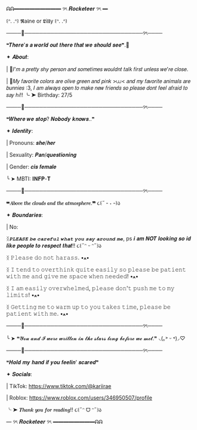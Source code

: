 
ᕱᕱ━━━━━━━━━ ୨ৎ 𝑹𝒐𝒄𝒌𝒆𝒕𝒆𝒆𝒓 ୨ৎ ━

꒰ᐢ. .ᐢ꒱ 𝕽a𝖎ne or 𝕷i𝖑𝖑y ꒰ᐢ. .ᐢ꒱

────🐇────────────────────────────────୨ৎ────

❝𝑻𝒉𝒆𝒓𝒆'𝒔 𝒂 𝒘𝒐𝒓𝒍𝒅 𝒐𝒖𝒕 𝒕𝒉𝒆𝒓𝒆 𝒕𝒉𝒂𝒕 𝒘𝒆 𝒔𝒉𝒐𝒖𝒍𝒅 𝒔𝒆𝒆❞.🌼

✦ 𝑨𝒃𝒐𝒖𝒕:

| 🌼𝐼'𝑚 𝑎 𝑝𝑟𝑒𝑡𝑡𝑦 𝑠ℎ𝑦 𝑝𝑒𝑟𝑠𝑜𝑛 𝑎𝑛𝑑 𝑠𝑜𝑚𝑒𝑡𝑖𝑚𝑒𝑠 𝑤𝑜𝑢𝑙𝑑𝑛𝑡 𝑡𝑎𝑙𝑘 𝑓𝑖𝑟𝑠𝑡 𝑢𝑛𝑙𝑒𝑠𝑠 𝑤𝑒'𝑟𝑒 𝑐𝑙𝑜𝑠𝑒. 

| 🌻𝑀𝑦 𝑓𝑎𝑣𝑜𝑟𝑖𝑡𝑒 𝑐𝑜𝑙𝑜𝑟𝑠 𝑎𝑟𝑒 𝑜𝑙𝑖𝑣𝑒 𝑔𝑟𝑒𝑒𝑛 𝑎𝑛𝑑 𝑝𝑖𝑛𝑘 >⩊< 𝑎𝑛𝑑 𝑚𝑦 𝑓𝑎𝑣𝑜𝑟𝑖𝑡𝑒 𝑎𝑛𝑖𝑚𝑎𝑙𝑠 𝑎𝑟𝑒 𝑏𝑢𝑛𝑛𝑖𝑒𝑠 :3, 𝐼 𝑎𝑚 𝑎𝑙𝑤𝑎𝑦𝑠 𝑜𝑝𝑒𝑛 𝑡𝑜 𝑚𝑎𝑘𝑒 𝑛𝑒𝑤 𝑓𝑟𝑖𝑒𝑛𝑑𝑠 𝑠𝑜 𝑝𝑙𝑒𝑎𝑠𝑒 𝑑𝑜𝑛𝑡 𝑓𝑒𝑒𝑙 𝑎𝑓𝑟𝑎𝑖𝑑 𝑡𝑜 𝑠𝑎𝑦 ℎ𝑖!! ╰ ➤ Birthday: 27/5

────🐇────────────────────────────────୨ৎ────

❝𝑾𝒉𝒆𝒓𝒆 𝒘𝒆 𝒔𝒕𝒐𝒑? 𝑵𝒐𝒃𝒐𝒅𝒚 𝒌𝒏𝒐𝒘𝒔..❞

✦ 𝑰𝒅𝒆𝒏𝒕𝒊𝒕𝒚:

| Pronouns: 𝒔𝒉𝒆/𝒉𝒆𝒓

| Sexuality: 𝑷𝒂𝒏/𝒒𝒖𝒆𝒔𝒕𝒊𝒐𝒏𝒊𝒏𝒈

| Gender: 𝒄𝒊𝒔 𝒇𝒆𝒎𝒂𝒍𝒆

╰ ➤ MBTI: 𝐈𝐍𝐅𝐏-𝐓

────🐇────────────────────────────────୨ৎ────

❝𝑨𝒃𝒐𝒗𝒆 𝒕𝒉𝒆 𝒄𝒍𝒐𝒖𝒅𝒔 𝒂𝒏𝒅 𝒕𝒉𝒆 𝒂𝒕𝒎𝒐𝒔𝒑𝒉𝒆𝒓𝒆.❞ ૮꒰˶  - ˕ -꒱ა

✦ 𝑩𝒐𝒖𝒏𝒅𝒂𝒓𝒊𝒆𝒔:

| No:

ᛝ𝑷𝑳𝑬𝑨𝑺𝑬 𝒃𝒆 𝒄𝒂𝒓𝒆𝒇𝒖𝒍 𝒘𝒉𝒂𝒕 𝒚𝒐𝒖 𝒔𝒂𝒚 𝒂𝒓𝒐𝒖𝒏𝒅 𝒎𝒆, ps 𝒊 𝒂𝒎 𝑵𝑶𝑻 𝒍𝒐𝒐𝒌𝒊𝒏𝒈 𝒔𝒐 𝒊𝒅 𝒍𝒊𝒌𝒆 𝒑𝒆𝒐𝒑𝒍𝒆 𝒕𝒐 𝒓𝒆𝒔𝒑𝒆𝒄𝒕 𝒕𝒉𝒂𝒕!! ૮꒰˶ᵔ ᵕ ᵔ˶꒱ა

ᛝ 𝙿𝚕𝚎𝚊𝚜𝚎 𝚍𝚘 𝚗𝚘𝚝 𝚑𝚊𝚛𝚊𝚜𝚜. •ﻌ•

ᛝ 𝙸 𝚝𝚎𝚗𝚍 𝚝𝚘 𝚘𝚟𝚎𝚛𝚝𝚑𝚒𝚗𝚔 𝚚𝚞𝚒𝚝𝚎 𝚎𝚊𝚜𝚒𝚕𝚢 𝚜𝚘 𝚙𝚕𝚎𝚊𝚜𝚎 𝚋𝚎 𝚙𝚊𝚝𝚒𝚎𝚗𝚝 𝚠𝚒𝚝𝚑 𝚖𝚎 𝚊𝚗𝚍 𝚐𝚒𝚟𝚎 𝚖𝚎 𝚜𝚙𝚊𝚌𝚎 𝚠𝚑𝚎𝚗 𝚗𝚎𝚎𝚍𝚎𝚍! •ﻌ•

ᛝ 𝙸 𝚊𝚖 𝚎𝚊𝚜𝚒𝚕𝚢 𝚘𝚟𝚎𝚛𝚠𝚑𝚎𝚕𝚖𝚎𝚍, 𝚙𝚕𝚎𝚊𝚜𝚎 𝚍𝚘𝚗'𝚝 𝚙𝚞𝚜𝚑 𝚖𝚎 𝚝𝚘 𝚖𝚢 𝚕𝚒𝚖𝚒𝚝𝚜! •ﻌ•

ᛝ 𝙶𝚎𝚝𝚝𝚒𝚗𝚐 𝚖𝚎 𝚝𝚘 𝚠𝚊𝚛𝚖 𝚞𝚙 𝚝𝚘 𝚢𝚘𝚞 𝚝𝚊𝚔𝚎𝚜 𝚝𝚒𝚖𝚎, 𝚙𝚕𝚎𝚊𝚜𝚎 𝚋𝚎 𝚙𝚊𝚝𝚒𝚎𝚗𝚝 𝚠𝚒𝚝𝚑 𝚖𝚎. •ﻌ•

────🐇────────────────────────────────୨ৎ────

╰ ➤ ❝𝓨𝓸𝓾 𝓪𝓷𝓭 𝓘 𝔀𝓮𝓻𝓮 𝔀𝓻𝓲𝓽𝓽𝓮𝓷 𝓲𝓷 𝓽𝓱𝓮 𝓼𝓽𝓪𝓻𝓼 𝓵𝓸𝓷𝓰 𝓫𝓮𝓯𝓸𝓻𝓮 𝔀𝓮 𝓶𝓮𝓽.❞ ⸜(｡˃ ᵕ ˂)⸝♡

────🐇────────────────────────────────୨ৎ────

❝𝑯𝒐𝒍𝒅 𝒎𝒚 𝒉𝒂𝒏𝒅 𝒊𝒇 𝒚𝒐𝒖 𝒇𝒆𝒆𝒍𝒊𝒏' 𝒔𝒄𝒂𝒓𝒆𝒅❞

✦ 𝑺𝒐𝒄𝒊𝒂𝒍𝒔:

| TikTok: https://www.tiktok.com/@kariirae

| Roblox: https://www.roblox.com/users/346950507/profile

╰ ➤ 𝑻𝒉𝒂𝒏𝒌 𝒚𝒐𝒖 𝒇𝒐𝒓 𝒓𝒆𝒂𝒅𝒊𝒏𝒈!! ૮꒰˶ᵔ ᗜ ᵔ˶꒱ა

━ ୨ৎ 𝑹𝒐𝒄𝒌𝒆𝒕𝒆𝒆𝒓 ୨ৎ ━━━━━━━━ᕱᕱ
